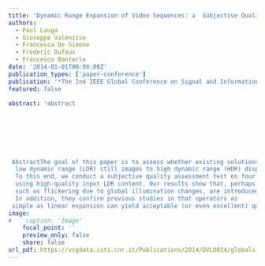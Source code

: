 ```yaml
---
title: 'Dynamic Range Expansion of Video Sequences: a  Subjective Quality Assessment Study'
authors:
  - Paul Lauga
  - Giuseppe Valenzise
  - Francesca De Simone
  - Frederic Dufaux 
  - Francesco Banterle
date: '2014-01-01T00:00:00Z'
publication_types: ['paper-conference']
publication: '*The 2nd IEEE Global Conference on Signal and Information Processing*'
featured: false

abstract: 'abstract
 	
 	
 	
 
 
 
 
 AbstractThe goal of this paper is to assess whether existing solutions to expand
  low dynamic range (LDR) still images to high dynamic range (HDR) displays can apply to moving pictures.
  To this end, we conduct a subjective quality assessment test on four state-of-the-art expansion operators,
  using high-quality input LDR content. Our results show that, perhaps surprisingly, no temporal artifacts,
  such as flickering due to global illumination changes, are introduced applying frame-based algorithms.
  In addition, they confirm previous studies in that operators as
 simple as linear expansion can yield acceptable (or even excellent) quality of the HDR video.'
image:
#    caption: 'Image'
    focal_point: ''
    preview_only: false
    share: false
url_pdf: https://vcgdata.isti.cnr.it/Publications/2014/DVLDB14/globalsip2014.pdf
---
```

